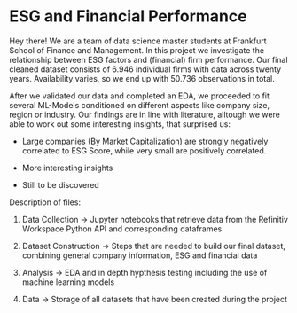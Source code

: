 # ESG and Financial Performance

Hey there!
We are a team of data science master students at Frankfurt School of Finance and Management. In this project we investigate the relationship between ESG factors and (financial) firm performance. Our final cleaned dataset consists of 6.946 individual firms with data across twenty years. Availability varies, so we end up with 50.736 observations in total.

After we validated our data and completed an EDA, we proceeded to fit several ML-Models conditioned on different aspects like company size, region or industry. Our findings are in line with literature, alltough we were able to work out some interesting insights, that surprised us:

- Large companies (By Market Capitalization) are strongly negatively correlated to ESG Score, while very small are positively correlated.

- More interesting insights

- Still to be discovered

Description of files:

1) Data Collection -> Jupyter notebooks that retrieve data from the Refinitiv Workspace Python API and corresponding dataframes

2) Dataset Construction -> Steps that are needed to build our final dataset, combining general company information, ESG and financial data

3) Analysis -> EDA and in depth hypthesis testing including the use of machine learning models

4) Data -> Storage of all datasets that have been created during the project
